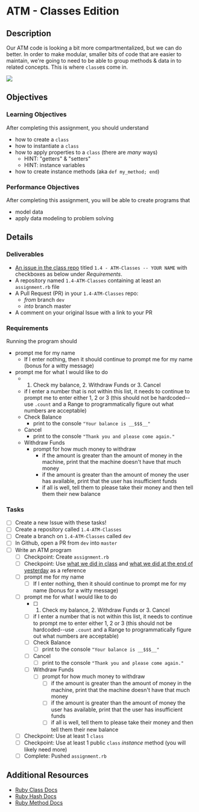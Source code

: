 # ATM - Classes Edition

## Description
Our ATM code is looking a bit more compartmentalized, but we can do better. In order to make modular, smaller bits of code that are easier to maintain, we're going to need to be able to group methods & data in to related concepts. This is where `class`es come in.

![](http://imoviequotes.com/wp-content/uploads/2014/10/7-Billy-Madison-quotes.gif)

## Objectives

### Learning Objectives
After completing this assignment, you should understand
* how to create a `class`
* how to instantiate a `class`
* how to apply properties to a `class` (there are _many_ ways)
  * HINT: "getters" & "setters"
  * HINT: instance variables
* how to create instance methods (aka `def my_method; end`)

### Performance Objectives
After completing this assignment, you will be able to create programs that
* model data
* apply data modeling to problem solving

## Details

### Deliverables
* [An issue in the class repo](https://github.com/tiy-chs-ruby/assignments-june-2015) titled `1.4 - ATM-Classes -- YOUR NAME` with checkboxes as below under _Requirements_.
* A repository named `1.4-ATM-Classes` containing at least an `assignment.rb` file
* A Pull Request (PR) in your `1.4-ATM-Classes` repo:
  * _from_ branch `dev`
  * _into_ branch master
* A comment on your original Issue with a link to your PR

### Requirements
Running the program should
* prompt me for my name
  * If I enter nothing, then it should continue to prompt me for my name (bonus for a witty message)
* prompt me for what I would like to do
  * 1. Check my balance, 2. Withdraw Funds or 3. Cancel
  * if I enter a number that is not within this list, it needs to continue to prompt me to enter either 1, 2 or 3 (this should not be hardcoded--use `.count` and a Range to programmatically figure out what numbers are acceptable)
  * Check Balance
    * print to the console `"Your balance is __$$$__"`
  * Cancel
    * print to the console `"Thank you and please come again."`
  * Withdraw Funds
    * prompt for how much money to withdraw
      * if the amount is greater than the amount of money in the machine, print that the machine doesn't have that much money
      * if the amount is greater than the amount of money the user has available, print that the user has insufficient funds
      * if all is well, tell them to please take their money and then tell them their new balance


### Tasks
- [ ] Create a new Issue with these tasks!
- [ ] Create a repository called `1.4-ATM-Classes`
- [ ] Create a branch on `1.4-ATM-Classes` called `dev`
- [ ] In Github, open a PR from `dev` into `master`
- [ ] Write an ATM program
  - [ ] Checkpoint: Create `assignment.rb`
  - [ ] Checkpoint: Use [what we did in class](http://rpearce.gitbooks.io/ruby-june-2015/content/notes/1-4.html) and [what we did at the end of yesterday](http://rpearce.gitbooks.io/ruby-june-2015/content/notes/1-3.html) as a reference
  - [ ] prompt me for my name
    - [ ] If I enter nothing, then it should continue to prompt me for my name (bonus for a witty message)
  - [ ] prompt me for what I would like to do
    - [ ] 1. Check my balance, 2. Withdraw Funds or 3. Cancel
    - [ ] if I enter a number that is not within this list, it needs to continue to prompt me to enter either 1, 2 or 3 (this should not be hardcoded--use `.count` and a Range to programmatically figure out what numbers are acceptable)
    - [ ] Check Balance
      - [ ] print to the console `"Your balance is __$$$__"`
    - [ ] Cancel
      - [ ] print to the console `"Thank you and please come again."`
    - [ ] Withdraw Funds
      - [ ] prompt for how much money to withdraw
        - [ ] if the amount is greater than the amount of money in the machine, print that the machine doesn't have that much money
        - [ ] if the amount is greater than the amount of money the user has available, print that the user has insufficient funds
        - [ ] if all is well, tell them to please take their money and then tell them their new balance
  - [ ] Checkpoint: Use at least 1 `class`
  - [ ] Checkpoint: Use at least 1 public `class` _instance_ method (you will likely need more)
  - [ ] Complete: Pushed `assignment.rb`

## Additional Resources
* [Ruby Class Docs](http://ruby-doc.org/core-2.2.2/Class.html)
* [Ruby Hash Docs](http://ruby-doc.org/core-2.2.2/Hash.html)
* [Ruby Method Docs](http://ruby-doc.org/core-2.2.2/Method.html)